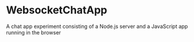 # WebsocketChatApp
A chat app experiment consisting of a Node.js server and a JavaScript app running in the browser
